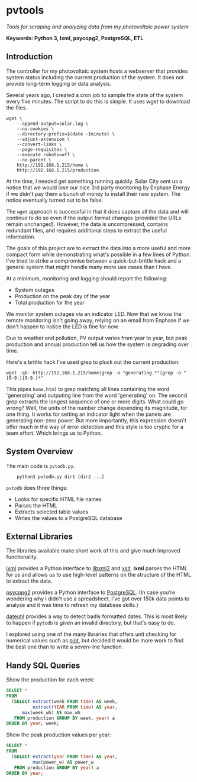 # pvtools
_Tools for scraping and analyzing data from my photovoltaic power system_

**Keywords: Python 3, lxml, psycopg2, PostgreSQL, ETL**

## Introduction

The controller for my photovoltaic system hosts a webserver that provides
system status including the current production of the system. It does not
provide long-term logging or data analysis.

Several years ago, I created a cron job to sample the state of the system
every five minutes. The script to do this is simple. It uses wget to download
the files.

```cd /home/pv/envoy
wget \
    --append-output=solar.log \
    --no-cookies \
    --directory-prefix=$(date -Iminute) \
    --adjust-extension \
    --convert-links \
    --page-requisites \
    --execute robots=off \
    --no-parent \
    http://192.168.1.215/home \
    http://192.168.1.215/production
```

At the time, I needed get something running quickly. Solar City sent
us a notice that we would lose our nice 3rd party monitoring by
Enphase Energy if we didn't pay them a bunch of money to install their
new system. The notice eventually turned out to be false.

The `wget` approach is successful in that it does capture all the data
and will continue to do so even if the output format changes (provided
the URLs remain unchanged). However, the data is uncompressed,
contains redundant files, and requires additional steps to extract the
useful information.

The goals of this project are to extract the data into a more useful and more
compact form while demonstrating what's possible in a few lines of Python. I've
tried to strike a compromise between a quick-but-brittle hack and a general
system that might handle many more use cases than I have.

At a minimum, monitoring and logging should report the following:

* System outages
* Production on the peak day of the year
* Total production for the year

We monitor system outages via an indicator LED. Now that we know the
remote monitoring isn't going away, relying on an email from Enphase
if we don't happen to notice the LED is fine for now.

Due to weather and pollution, PV output varies from year to year, but
peak production and annual production tell us how the system is
degrading over time.

Here's a brittle hack I've used grep to pluck out the current production:

```
wget -qO- http://192.168.1.215/home|grep -o "generating.*"|grep -o "[0-9.][0-9.]*"
```

This pipes `home.html` to grep matching all lines containing the word
'generating' and outputing line from the word 'generating' on. The second grep
extracts the longest sequence of one or more digits. What could go wrong? Well,
the units of the number change depending its magnitude, for one thing. It works
for setting an indicator light when the panels are generating non-zero power.
But more importantly, this expression doesn't offer much in the way of error
detection and this style is too cryptic for a team effort. Which brings us to
Python.

## System Overview

The main code is `pvtodb.py`.

```Usage:
    python3 pvtodb.py dir1 [dir2 ...]
```
`pvtodb` does three things:

* Looks for specific HTML file names
* Parses the HTML
* Extracts selected table values
* Writes the values to a PostgreSQL database

## External Libraries

The libraries available make short work of this and give much improved
functionality.

[lxml](http://lxml.de/) provides a Python interface to
[libxml2](http://xmlsoft.org/) and [xslt](http://xmlsoft.org/XSLT/). **lxml**
parses the HTML for us and allows us to use high-level patterns on the structure
of the HTML to extract the data.

[psycopg2](https://wiki.postgresql.org/wiki/Psycopg2) provides a Python
interface to [PostgreSQL](https://www.postgresql.org/). (In case you're
wondering why I didn't use a spreadsheet, I've got over 150k data points to
analyze and it was time to refresh my database skills.)

[dateutil](https://dateutil.readthedocs.io/en/stable/) provides a way to detect
badly formatted dates. This is most likely to happen if `pytodb` is given an
invalid directory, but that's easy to do.

I explored using one of the many libraries that offers unit checking for
numerical values such as [pint](https://pint.readthedocs.io/en/0.7.2/), but
decided it would be more work to find the best one than to write a seven-line
function.

## Handy SQL Queries

Show the production for each week:

```sql
SELECT *
FROM
  (SELECT extract(week FROM time) AS week,
          extract(YEAR FROM time) AS year,
	  max(week_wh) AS max_wh
   FROM production GROUP BY week, year) a
ORDER BY year, week;
```

Show the peak production values per year:

```sql
SELECT *
FROM
  (SELECT extract(year FROM time) AS year,
          max(power_w) AS power_w
   FROM production GROUP BY year) a
ORDER BY year;
```

